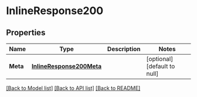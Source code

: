 # InlineResponse200

## Properties
Name | Type | Description | Notes
------------ | ------------- | ------------- | -------------
**Meta** | [**InlineResponse200Meta**](inline_response_200_meta.md) |  | [optional] [default to null]

[[Back to Model list]](../README.md#documentation-for-models) [[Back to API list]](../README.md#documentation-for-api-endpoints) [[Back to README]](../README.md)


